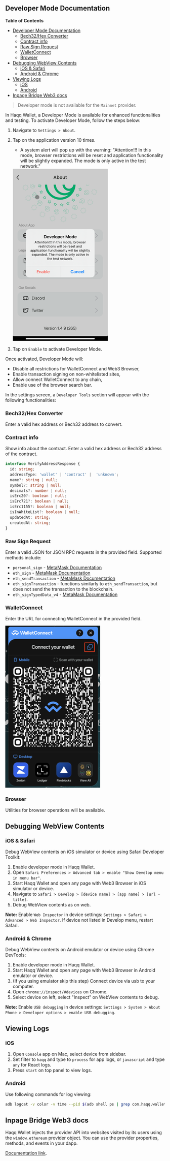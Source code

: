 ## Developer Mode Documentation
**Table of Contents**
- [Developer Mode Documentation](#developer-mode-documentation)
  - [Bech32/Hex Converter](#bech32hex-converter)
  - [Contract info](#contract-info)
  - [Raw Sign Request](#raw-sign-request)
  - [WalletConnect](#walletconnect)
  - [Browser](#browser)
- [Debugging WebView Contents](#debugging-webview-contents)
  - [iOS \& Safari](#ios--safari)
  - [Android \& Chrome](#android--chrome)
- [Viewing Logs](#viewing-logs)
  - [iOS](#ios)
  - [Android](#android)
- [Inpage Bridge Web3 docs](#inpage-bridge-web3-docs)


> Developer mode is not available for the `Mainnet` provider.

In Haqq Wallet, a Developer Mode is available for enhanced functionalities and testing. To activate Developer Mode, follow the steps below:


1. Navigate to `Settings > About`.
2. Tap on the application version 10 times.
   - A system alert will pop up with the warning: "Attention!!! In this mode, browser restrictions will be reset and application functionality will be slightly expanded. The mode is only active in the test network."

   <img src="https://github.com/haqq-network/haqq-wallet/blob/main/docs/images/developer-mode-attention.png" alt="WalletConnect" width="300" />

3. Tap on `Enable` to activate Developer Mode.

Once activated, Developer Mode will:

- Disable all restrictions for WalletConnect and Web3 Browser, 
- Enable transaction signing on non-whitelisted sites,
- Allow connect WalletConnect to any chain,
- Enable use of the browser search bar.

In the settings screen, a `Developer Tools` section will appear with the following functionalities:

### Bech32/Hex Converter

Enter a valid hex address or Bech32 address to convert.

### Contract info

Show info about the contract. Enter a valid hex address or Bech32 address of the contract.

```ts
interface VerifyAddressResponse {
  id: string;
  addressType: 'wallet' | 'contract' |  'unknown';
  name?: string | null;
  symbol?: string | null;
  decimals?: number | null;
  isErc20?: boolean | null;
  isErc721?: boolean | null;
  isErc1155?: boolean | null;
  isInWhiteList?: boolean | null;
  updatedAt: string;
  createdAt: string;
}
```

### Raw Sign Request

Enter a valid JSON for JSON RPC requests in the provided field. Supported methods include:
- `personal_sign` - [MetaMask Documentation](https://docs.metamask.io/wallet/reference/personal_sign)
- `eth_sign` - [MetaMask Documentation](https://docs.metamask.io/wallet/concepts/signing-methods/#eth_sign)
- `eth_sendTransaction` - [MetaMask Documentation](https://docs.metamask.io/wallet/reference/eth_sendtransaction)
- `eth_signTransaction` - functions similarly to `eth_sendTransaction`, but does not send the transaction to the blockchain.
- `eth_signTypedData_v4` - [MetaMask Documentation](https://docs.metamask.io/wallet/reference/eth_signtypeddata_v4)

### WalletConnect

Enter the URL for connecting WalletConnect in the provided field.

<img src="https://github.com/haqq-network/haqq-wallet/blob/main/docs/images/wallet-connect-modal.png" alt="WalletConnect" width="300" />

### Browser

Utilities for browser operations will be available.

## Debugging WebView Contents

### iOS & Safari

Debug WebView contents on iOS simulator or device using Safari Developer Toolkit:

1. Enable developer mode in Haqq Wallet.
2. Open `Safari Preferences > Advanced tab > enable "Show Develop menu in menu bar"`.
3. Start Haqq Wallet and open any page with Web3 Browser in iOS simulator or device.
4. Navigate to `Safari > Develop > [device name] > [app name] > [url - title]`.
5. Debug WebView contents as on web.

**Note:** Enable `Web Inspector` in device settings: `Settings > Safari > Advanced > Web Inspector`. If device not listed in Develop menu, restart Safari.

### Android & Chrome

Debug WebView contents on Android emulator or device using Chrome DevTools:

1. Enable developer mode in Haqq Wallet.
2. Start Haqq Wallet and open any page with Web3 Browser in Android emulator or device.
3. (If you using emulator skip this step) Connect device via usb to your computer.
4. Open `chrome://inspect/#devices` on Chrome.
5. Select device on left, select "Inspect" on WebView contents to debug.

**Note:** Enable `USB debugging` in device settings: `Settings > System > About Phone > Developer options > enable USB debugging`.

## Viewing Logs

### iOS

1. Open `Console` app on Mac, select device from sidebar.
2. Set filter to `haqq` and type to `process` for app logs, or `javascript` and type `any` for React logs.
3. Press `start` on top panel to view logs.

### Android

Use following commands for log viewing:

```bash
adb logcat -v color -v time --pid $(adb shell ps | grep com.haqq.wallet  | tr -s ' ' | cut -d' ' -f2)
```

## Inpage Bridge Web3 docs

Haqq Wallet injects the provider API into websites visited by its users using the `window.ethereum` provider object. You can use the provider properties, methods, and events in your dapp. 

[Documentation link](https://github.com/haqq-network/haqq-wallet/blob/main/docs/inpage-bridge-web3.md).

